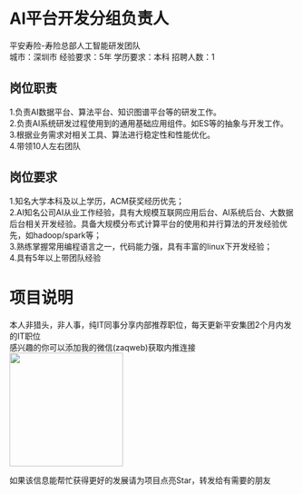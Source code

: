 # AI平台开发分组负责人
平安寿险-寿险总部人工智能研发团队  
城市：深圳市 经验要求：5年 学历要求：本科  招聘人数：1

## 岗位职责
1.负责AI数据平台、算法平台、知识图谱平台等的研发工作。   
2.负责AI系统研发过程使用到的通用基础应用组件。如ES等的抽象与开发工作。   
3.根据业务需求对相关工具、算法进行稳定性和性能优化。   
4.带领10人左右团队

## 岗位要求
1.知名大学本科及以上学历，ACM获奖经历优先；   
2.AI知名公司AI从业工作经验，具有大规模互联网应用后台、AI系统后台、大数据后台相关开发经验。具备大规模分布式计算平台的使用和并行算法的开发经验优先，如hadoop/spark等；   
3.熟练掌握常用编程语言之一，代码能力强，具有丰富的linux下开发经验；   
4.具有5年以上带团队经验

# 项目说明

本人非猎头，非人事，纯IT同事分享内部推荐职位，每天更新平安集团2个月内发的IT职位  
感兴趣的你可以添加我的微信(zaqweb)获取内推连接  
<img src="https://github.com/zaqweb/PA-IT-JOBS/blob/master/WechatICode.jpeg"  height="200" width="200">

如果该信息能帮忙获得更好的发展请为项目点亮Star，转发给有需要的朋友




